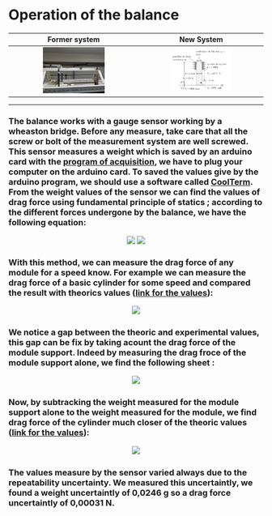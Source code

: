 # Operation of the balance
| Former system | New System | 
|:-:|:-:|
|<img src="https://github.com/fluidodinamica/balance_tunel_de_viento/blob/main/IMG_0321%20(1).jpg" width=50%>|<img src="images/freno_disco.png" width=50%>|
---------
### The balance works with a gauge sensor working by a wheaston bridge. Before any measure, take care that all the screw or bolt of the measurement system are well screwed. This sensor measures a weight which is saved by an arduino card with the [program of acquisition](https://github.com/fluidodinamica/balance_tunel_de_viento/blob/main/_talonnage_masse.ino), we have to plug your computer on the arduino card. To saved the values give by the arduino program, we should use a software called [CoolTerm](https://coolterm.en.lo4d.com/windows). From the weight values of the sensor we can find the values of drag force using fundamental principle of statics ; according to the different forces undergone by the balance, we have the following equation:
<p align="center">
  <img src="https://user-images.githubusercontent.com/104587276/166970391-a733e828-1131-4365-bf0a-195d40c10461.png"/>
<img src="https://user-images.githubusercontent.com/104587276/167152004-4aeec315-5941-45a6-8a1c-c2f7d5c24f2c.png" width=60%>
</p>  

### With this method, we can measure the drag force of any module for a speed know. For example we can measure the drag force of a basic cylinder for some speed and compared the result with theorics values ([link for the values](https://github.com/fluidodinamica/balance_tunel_de_viento/blob/main/Values%20drag%20force.csv)):
<p align="center">
  <img src="https://user-images.githubusercontent.com/104587276/166973557-18a1a91c-e890-4137-a0f2-bf0f8cc8a3a8.png"/>
</p> 

### We notice a gap between the theoric and experimental values, this gap can be fix by taking acount the drag force of the module support. Indeed by measuring the drag froce of the module support alone, we find the following sheet :
<p align="center">
  <img src="https://user-images.githubusercontent.com/104587276/166975389-e1400ceb-d474-4373-8ef0-5102f68a3811.png"/>
</p> 

### Now, by subtracking the weight measured for the module support alone to the weight measured for the module, we find drag force of the cylinder much closer of the theoric values ([link for the values](https://github.com/fluidodinamica/balance_tunel_de_viento/blob/main/Values%20drag%20force%20without%20support.csv)): 
<p align="center">
  <img src="https://user-images.githubusercontent.com/104587276/166976281-332447a3-1565-4d8e-b448-cf27f00cc306.png"/>
</p> 

### The values measure by the sensor varied always due to the repeatability uncertainty. We measured this uncertaintly, we found a weight uncertaintly of 0,0246 g so a drag force uncertaintly of 0,00031 N. 

